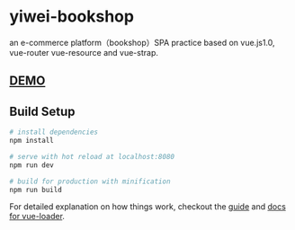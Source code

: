 # yiwei-bookshop
an e-commerce platform（bookshop）SPA practice based on vue.js1.0, vue-router vue-resource and vue-strap.

## [DEMO](http://evanhung.me/proj/yiwei/)

## Build Setup

``` bash
# install dependencies
npm install

# serve with hot reload at localhost:8080
npm run dev

# build for production with minification
npm run build
```

For detailed explanation on how things work, checkout the [guide](http://vuejs-templates.github.io/webpack/) and [docs for vue-loader](http://vuejs.github.io/vue-loader).
